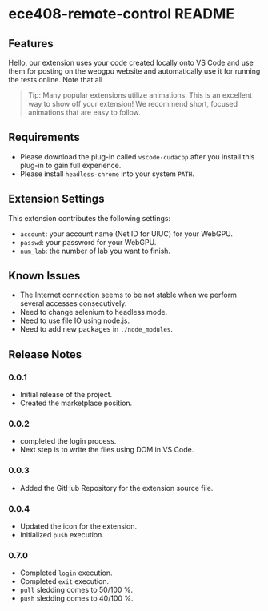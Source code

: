 # ece408-remote-control README

## Features

Hello, our extension uses your code created locally onto VS Code and use them for posting on the webgpu website and automatically use it for running the tests online. Note that all 

> Tip: Many popular extensions utilize animations. This is an excellent way to show off your extension! We recommend short, focused animations that are easy to follow.

## Requirements

-   Please download the plug-in called `vscode-cudacpp` after you install this plug-in to gain full experience.
-   Please install `headless-chrome` into your system `PATH`.

## Extension Settings

This extension contributes the following settings:

* `account`: your account name (Net ID for UIUC) for your WebGPU.
* `passwd`: your password for your WebGPU.
* `num_lab`: the number of lab you want to finish.

## Known Issues

-   The Internet connection seems to be not stable when we perform several accesses consecutively.
-   Need to change selenium to headless mode.
-   Need to use file IO using node.js.
-   Need to add new packages in `./node_modules`.

## Release Notes

### 0.0.1

-   Initial release of the project.
-   Created the marketplace position.

### 0.0.2

-   completed the login process.
-   Next step is to write the files using DOM in VS Code.

### 0.0.3

-   Added the GitHub Repository for the extension source file.

### 0.0.4

-   Updated the icon for the extension.
-   Initialized `push` execution.

### 0.7.0

-   Completed `login` execution.
-   Completed `exit` execution.
-   `pull` sledding comes to 50/100 %.
-   `push` sledding comes to 40/100 %.

